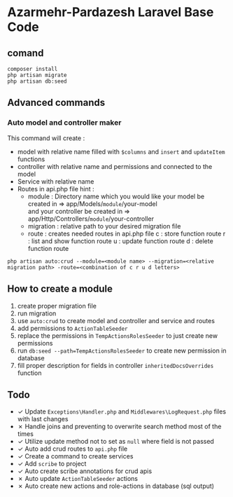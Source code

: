 # Azarmehr-Pardazesh Laravel Base Code

## comand

```
composer install
php artisan migrate
php artisan db:seed
```

## Advanced commands

### Auto model and controller maker
This command will create :
- model with relative name filled with `$columns` and `insert` and `updateItem` functions
- controller with relative name and permissions and connected to the model
- Service with relative name
- Routes in api.php file
hint : 
    - module : Directory name which you would like your model be created in => app/Models/`module`/your-model<br />
                and your controller be created in => app/Http/Controllers/`module`/your-controller
    - migration : relative path to your desired migration file 
    - route : creates needed routes in api.php file
              c : store function route
              r : list and show function route
              u : update function route
              d : delete function route
```
php artisan auto:crud --module=<module name> --migration=<relative migration path> -route=<combination of c r u d letters>
```

## How to create a module
1. create proper migration file
2. run migration
3. use `auto:crud` to create model and controller and service and routes
4. add permissions to `ActionTableSeeder`
5. replace the permissions in `TempActionsRolesSeeder` to just create new permissions
6. run `db:seed --path=TempActionsRolesSeeder` to create new permission in database
7. fill proper description for fields in controller `inheritedDocsOverrides` function


## Todo
- &check; Update `Exceptions\Handler.php` and `Middlewares\LogRequest.php` files with last changes
- &cross; Handle joins and preventing to overwrite search method most of the times
- &check; Utilize update method not to set as `null` where field is not passed
- &check; Auto add crud routes to `api.php` file
- &check; Create a command to create services
- &check; Add `scribe` to project
- &check; Auto create scribe annotations for crud apis
- &cross; Auto update `ActionTableSeeder` actions
- &cross; Auto create new actions and role-actions in database (sql output)


